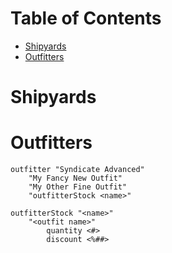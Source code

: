 # Table of Contents

* [Shipyards](#shipyards)
* [Outfitters](#outfitters)

# Shipyards

# Outfitters

```
outfitter "Syndicate Advanced"
    "My Fancy New Outfit"
    "My Other Fine Outfit"
    "outfitterStock <name>"
```

```
outfitterStock "<name>"
    "<outfit name>"
        quantity <#>
        discount <%##>
